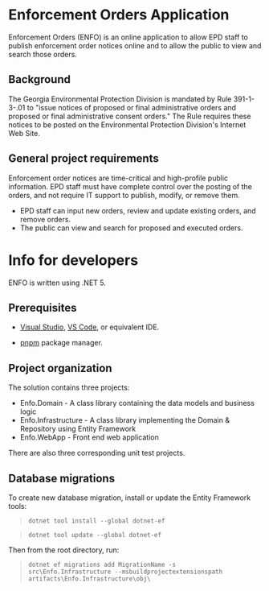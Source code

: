 # Enforcement Orders Application

Enforcement Orders (ENFO) is an online application to allow EPD staff to publish enforcement order notices online and to allow the public to view and search those orders.

## Background

The Georgia Environmental Protection Division is mandated by Rule 391-1-3-.01 to "issue notices of proposed or final administrative orders and proposed or final administrative consent orders." The Rule requires these notices to be posted on the Environmental Protection Division's Internet Web Site.

## General project requirements

Enforcement order notices are time-critical and high-profile public information. EPD staff must have complete control over the posting of the orders, and not require IT support to publish, modify, or remove them.
* EPD staff can input new orders, review and update existing orders, and remove orders.
* The public can view and search for proposed and executed orders.

# Info for developers

ENFO is written using .NET 5.

## Prerequisites

* [Visual Studio](https://www.visualstudio.com/vs/), [VS Code](https://code.visualstudio.com/), or equivalent IDE.

* [pnpm](https://pnpm.io/) package manager.

## Project organization

The solution contains three projects:

* Enfo.Domain - A class library containing the data models and business logic
* Enfo.Infrastructure - A class library implementing the Domain & Repository using Entity Framework
* Enfo.WebApp - Front end web application

There are also three corresponding unit test projects.

## Database migrations

To create new database migration, install or update the Entity Framework tools:

> `dotnet tool install --global dotnet-ef`

> `dotnet tool update --global dotnet-ef`

Then from the root directory, run:

> `dotnet ef migrations add MigrationName -s src\Enfo.Infrastructure --msbuildprojectextensionspath artifacts\Enfo.Infrastructure\obj\`
